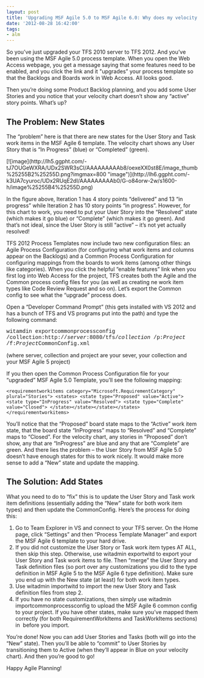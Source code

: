 ```yaml
---
layout: post
title: 'Upgrading MSF Agile 5.0 to MSF Agile 6.0: Why does my velocity chart not work?'
date: '2012-08-28 16:42:00'
tags:
- alm
---
```


So you’ve just upgraded your TFS 2010 server to TFS 2012. And you’ve been using the MSF Agile 5.0 process template. When you open the Web Access webpage, you get a message saying that some features need to be enabled, and you click the link and it "upgrades” your process template so that the Backlogs and Boards work in Web Access. All looks good.

Then you’re doing some Product Backlog planning, and you add some User Stories and you notice that your velocity chart doesn’t show any “active” story points. What’s up?

## The Problem: New States

The “problem” here is that there are new states for the User Story and Task work items in the MSF Agile 6 template. The velocity chart shows any User Story that is “In Progress” (blue) or “Completed” (green).

<!--kg-card-begin: html-->[![image](http://lh5.ggpht.com/-tJ7OUGeWXRA/UDx2SWR3sCI/AAAAAAAAAb8/oexeXX0st8E/image_thumb%25255B2%25255D.png?imgmax=800 "image")](http://lh6.ggpht.com/-k3UA7cyuroc/UDx2RUqE2dI/AAAAAAAAAb0/G-o84orw-2w/s1600-h/image%25255B4%25255D.png)<!--kg-card-end: html-->

In the figure above, Iteration 1 has 4 story points “delivered” and 13 “in progress” while Iteration 2 has 10 story points “in progress”. However, for this chart to work, you need to put your User Story into the “Resolved” state (which makes it go blue) or “Complete” (which makes it go green). And that’s not ideal, since the User Story is still “active” – it’s not yet actually resolved!

TFS 2012 Process Templates now include two new configuration files: an Agile Process Configuration (for configuring what work items and columns appear on the Backlogs) and a Common Process Configuration for configuring mappings from the boards to work items (among other things like categories). When you click the helpful “enable features” link when you first log into Web Access for the project, TFS creates both the Agile and the Common process config files for you (as well as creating ne work item types like Code Review Request and so on). Let’s export the Common config to see what the “upgrade” process does.

Open a “Developer Command Prompt” (this gets installed with VS 2012 and has a bunch of TFS and VS programs put into the path) and type the following command:

<!--kg-card-begin: html--><font face="Courier New">witamdin exportcommonprocessconfig /collection:http://<em>server</em>:8080/tfs/<em>collection</em> /p:<em>Project</em> /f:<em>Project</em>CommonConfig.xml</font><!--kg-card-end: html-->

(where server, collection and project are your sever, your collection and your MSF Agile 5 project)

If you then open the Common Process Configuration file for your “upgraded” MSF Agile 5.0 Template, you’ll see the following mapping:

    <requirementworkitems category="Microsoft.RequirementCategory" plural="Stories"> <states> <state type="Proposed" value="Active"> <state type="InProgress" value="Resolved"> <state type="Complete" value="Closed"> </state></state></state></states></requirementworkitems>

You’ll notice that the “Proposed” board state maps to the “Active” work item state, that the board state “InProgress” maps to “Resolved” and “Complete” maps to “Closed”. For the velocity chart, any stories in “Proposed” don’t show, any that are “InProgress” are blue and any that are “Complete” are green. And there lies the problem – the User Story from MSF Agile 5.0 doesn’t have enough states for this to work nicely. It would make more sense to add a “New” state and update the mapping.

## The Solution: Add States

What you need to do to “fix” this is to update the User Story and Task work item definitions (essentially adding the “New” state for both work item types) and then update the CommonConfig. Here’s the process for doing this:

1. Go to Team Explorer in VS and connect to your TFS server. On the Home page, click “Settings” and then “Process Template Manager” and export the MSF Agile 6 template to your hard drive.
2. If you did not customize the User Story or Task work item types AT ALL, then skip this step. Otherwise, use witadmin exportwitd to export your User Story and Task work items to file. Then “merge” the User Story and Task definition files (so port over any customizations you did to the type definition in MSF Agile 5 to the MSF Agile 6 type definition). Make sure you end up with the New state (at least) for both work item types.
3. Use witadmin importwitd to import the new User Story and Task definition files from step 2.
4. If you have no state customizations, then simply use witadmin importcommonprocessconfig to upload the MSF Agile 6 common config to your project. If you have other states, make sure you’ve mapped them correctly (for both RequirementWorkItems and TaskWorkItems sections) in &nbsp;before you import.

You’re done! Now you can add User Stories and Tasks (both will go into the “New” state). Then you’ll be able to “commit” to User Stories by transitioning them to Active (when they’ll appear in Blue on your velocity chart). And then you’re good to go!

Happy Agile Planning!


